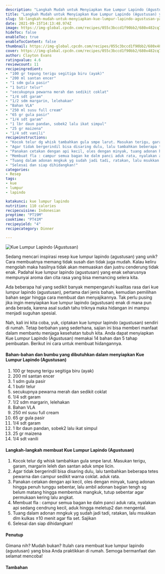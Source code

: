 ```yaml
---
description: "Langkah Mudah untuk Menyiapkan Kue Lumpur Lapindo (Agustusan) yang Lezat Sekali"
title: "Langkah Mudah untuk Menyiapkan Kue Lumpur Lapindo (Agustusan) yang Lezat Sekali"
slug: 58-langkah-mudah-untuk-menyiapkan-kue-lumpur-lapindo-agustusan-yang-lezat-sekali
date: 2021-09-15T14:13:48.974Z
image: https://img-global.cpcdn.com/recipes/055c3bccd1f90bb2/680x482cq70/kue-lumpur-lapindo-agustusan-foto-resep-utama.jpg
hideToc: false
enableToc: true
enableTocContent: false
thumbnail: https://img-global.cpcdn.com/recipes/055c3bccd1f90bb2/680x482cq70/kue-lumpur-lapindo-agustusan-foto-resep-utama.jpg
cover: https://img-global.cpcdn.com/recipes/055c3bccd1f90bb2/680x482cq70/kue-lumpur-lapindo-agustusan-foto-resep-utama.jpg
author: Clayton Evans
ratingvalue: 4.6
reviewcount: 11
recipeingredient:
- "100 gr tepung terigu segitiga biru (ayak)"
- "200 ml santan encer"
- "1 sdm gula pasir"
- "1 butir telur"
- "secukupnya pewarna merah dan sedikit coklat"
- "1/4 sdt garam"
- "1/2 sdm margarin, lelehakan"
- "Bahan VLA"
- "250 ml susu full cream"
- "65 gr gula pasir"
- "1/4 sdt garam"
- "1 lbr daun pandan, sobek2 lalu ikat simpul"
- "25 gr maizena"
- "1/4 sdt vanili"
recipeinstructions:
- "Kocok telur dg whisk tambahkan gula smpe larut. Masukan terigu, garam, margarin leleh dan santan aduk smpe licin."
- "Agar tidak bergerindil bisa disaring dulu, lalu tambahkan beberapa tetes pewarna dan campur sedikit warna coklat. aduk rata."
- "Panakan cetakan dengan api kecil, oles dengan minyak, tuang adonan hingga penuh tunggu sebentar, lalu ambil adonan bagian tengh sg belum matang hingga membentuk mangkuk, tutup sebentar agar permukaan kering lalu angkat."
- "Membuat fla : campur semua bagan ke dalm panci aduk rata, nyalakan api sedang cendrung kecil, aduk hingga meletup2 dan mengental."
- "Tuang dalam adonan mngkuk yg sudah jadi tadi, ratakan, lalu msukkan dlm kulkas ±10 menit agar fla set. Sajikan"
- "Selesai dan siap dihidangkan!"
categories:
- Resep
tags:
- kue
- lumpur
- lapindo

katakunci: kue lumpur lapindo 
nutrition: 110 calories
recipecuisine: Indonesian
preptime: "PT19M"
cooktime: "PT41M"
recipeyield: "4"
recipecategory: Dinner

---
```



![Kue Lumpur Lapindo (Agustusan)](https://img-global.cpcdn.com/recipes/055c3bccd1f90bb2/680x482cq70/kue-lumpur-lapindo-agustusan-foto-resep-utama.jpg)

Sedang mencari inspirasi resep kue lumpur lapindo (agustusan) yang unik? Cara membuatnya memang tidak susah dan tidak juga mudah. Kalau keliru mengolah maka hasilnya tidak akan memuaskan dan justru cenderung tidak enak. Padahal kue lumpur lapindo (agustusan) yang enak seharusnya mempunyai aroma dan cita rasa yang bisa memancing selera kita.


Ada beberapa hal yang sedikit banyak mempengaruhi kualitas rasa dari kue lumpur lapindo (agustusan), pertama dari jenis bahan, kemudian pemilihan bahan segar hingga cara membuat dan menyajikannya. Tak perlu pusing jika ingin menyiapkan kue lumpur lapindo (agustusan) enak di mana pun anda berada, karena asal sudah tahu triknya maka hidangan ini mampu menjadi suguhan spesial.


Nah, kali ini kita coba, yuk, ciptakan kue lumpur lapindo (agustusan) sendiri di rumah. Tetap berbahan yang sederhana, sajian ini bisa memberi manfaat dalam membantu menjaga kesehatan tubuh kita. Anda dapat menyiapkan Kue Lumpur Lapindo (Agustusan) memakai 14 bahan dan 5 tahap pembuatan. Berikut ini cara untuk membuat hidangannya.

<!--inarticleads1-->

#### Bahan-bahan dan bumbu yang dibutuhkan dalam menyiapkan Kue Lumpur Lapindo (Agustusan)

1. 100 gr tepung terigu segitiga biru (ayak)
1. 200 ml santan encer
1. 1 sdm gula pasir
1. 1 butir telur
1. secukupnya pewarna merah dan sedikit coklat
1. 1/4 sdt garam
1. 1/2 sdm margarin, lelehakan
1. Bahan VLA
1. 250 ml susu full cream
1. 65 gr gula pasir
1. 1/4 sdt garam
1. 1 lbr daun pandan, sobek2 lalu ikat simpul
1. 25 gr maizena
1. 1/4 sdt vanili

<!--inarticleads2-->

#### Langkah-langkah membuat Kue Lumpur Lapindo (Agustusan)

1. Kocok telur dg whisk tambahkan gula smpe larut. Masukan terigu, garam, margarin leleh dan santan aduk smpe licin.
1. Agar tidak bergerindil bisa disaring dulu, lalu tambahkan beberapa tetes pewarna dan campur sedikit warna coklat. aduk rata.
1. Panakan cetakan dengan api kecil, oles dengan minyak, tuang adonan hingga penuh tunggu sebentar, lalu ambil adonan bagian tengh sg belum matang hingga membentuk mangkuk, tutup sebentar agar permukaan kering lalu angkat.
1. Membuat fla : campur semua bagan ke dalm panci aduk rata, nyalakan api sedang cendrung kecil, aduk hingga meletup2 dan mengental.
1. Tuang dalam adonan mngkuk yg sudah jadi tadi, ratakan, lalu msukkan dlm kulkas ±10 menit agar fla set. Sajikan
1. Selesai dan siap dihidangkan!

#### Penutup

Gimana nih? Mudah bukan? Itulah cara membuat kue lumpur lapindo (agustusan) yang bisa Anda praktikkan di rumah. Semoga bermanfaat dan selamat mencoba!

#### Tambahan



